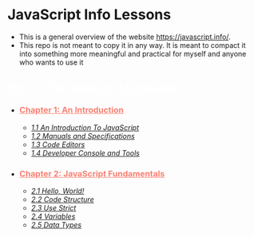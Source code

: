# **JavaScript Info Lessons**

- This is a general overview of the website <a href="https://javascript.info/">https://javascript.info/</a>.
- This repo is not meant to copy it in any way. It is meant to compact it into something more meaningful and practical for myself and anyone who wants to use it

## <a href="./part-1/README.md" style="color: white">**Part 1 - The JavaScript Language**</a>

- ### <a href="./part-1/chapter-1/README.md" style="color: salmon">**Chapter 1: An Introduction**</a>
  - <a href="./part-1/chapter-1/1.1-intro-to-javascript.md">_1.1 An Introduction To JavaScript_</a>
  - <a href="./part-1/chapter-1/1.2-manuals-and-specifications.md">_1.2 Manuals and Specifications_
  - <a href="./part-1/chapter-1/1.3-code-editors.md">_1.3 Code Editors_</a>
  - <a href="./part-1/chapter-1/1.4-developer-console.md">_1.4 Developer Console and Tools_</a>
- ### <a href="./part-1/chapter-2/README.md" style="color: salmon">**Chapter 2: JavaScript Fundamentals**</a>
  - <a href="./part-1/chapter-2/2.1-hello-world.md">_2.1 Hello, World!_</a>
  - _[2.2 Code Structure](./part-1/chapter-2/2.2-code-structure.md)_
  - _[2.3 Use Strict](./part-1/chapter-2/2.3-use-strict.md)_
  - _[2.4 Variables](./part-1/chapter-2/2.4-variables.md)_
  - _[2.5 Data Types](./part-1/chapter-2/2.5-data-types.md)_
